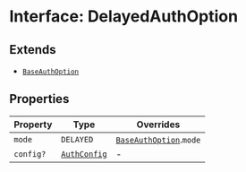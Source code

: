 # Interface: DelayedAuthOption

## Extends

- [`BaseAuthOption`](base-auth-option/index.md)

## Properties

| Property | Type | Overrides |
| ------ | ------ | ------ |
| `mode` | `DELAYED` | [`BaseAuthOption`](base-auth-option/index.md).`mode` |
| `config?` | [`AuthConfig`](auth-config.md) | - |
